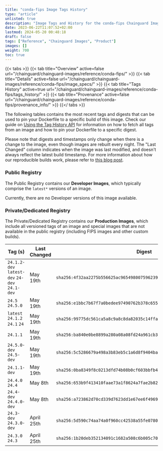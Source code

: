 ```yaml
---
title: "conda-fips Image Tags History"
type: "article"
unlisted: true
description: "Image Tags and History for the conda-fips Chainguard Image"
date: 2023-06-22T11:07:52+02:00
lastmod: 2024-05-20 00:48:18
draft: false
tags: ["Reference", "Chainguard Images", "Product"]
images: []
weight: 700
toc: true
---
```


{{< tabs >}}
{{< tab title="Overview" active=false url="/chainguard/chainguard-images/reference/conda-fips/" >}}
{{< tab title="Details" active=false url="/chainguard/chainguard-images/reference/conda-fips/image_specs/" >}}
{{< tab title="Tags History" active=true url="/chainguard/chainguard-images/reference/conda-fips/tags_history/" >}}
{{< tab title="Provenance" active=false url="/chainguard/chainguard-images/reference/conda-fips/provenance_info/" >}}
{{</ tabs >}}

The following tables contains the most recent tags and digests that can be used to pin your Dockerfile to a specific build of this image. Check our guide on [Using the Tag History API](/chainguard/chainguard-images/using-the-tag-history-api/) for information on how to fetch all tags from an image and how to pin your Dockerfile to a specific digest.

Please note that digests and timestamps only change when there is a change to the image, even though images are rebuilt every night. The "Last Changed" column indicates when the image was last modified, and doesn't always reflect the latest build timestamp. For more information about how our reproducible builds work, please refer to [this blog post](https://www.chainguard.dev/unchained/reproducing-chainguards-reproducible-image-builds).

### Public Registry
The Public Registry contains our **Developer Images**, which typically comprise the `latest*` versions of an image.

Currently, there are no Developer versions of this image available.

### Private/Dedicated Registry
The Private/Dedicated Registry contains our **Production Images**, which include all versioned tags of an image and special images that are not available in the public registry (including FIPS images and other custom builds).

| Tag (s)                                        | Last Changed | Digest                                                                    |
|------------------------------------------------|--------------|---------------------------------------------------------------------------|
|  `24.1.2-dev` `latest-dev` `24-dev` `24.1-dev` | May 19th     | `sha256:4f32aa2275b556625ac965498007596239229298297f0da202cc76721296db41` |
|  `24.5` `24.5.0`                               | May 19th     | `sha256:e1bbc7b67f7a0bedee97490762b378c655fe58630b936d41d02ee30c4e47b434` |
|  `latest` `24.1.2` `24.1` `24`                 | May 19th     | `sha256:99775dc561ca5a8c9a8c8da82035c14ffa05ee3b537a55a13e553bfc5fea0567` |
|  `24.1.1`                                      | May 19th     | `sha256:ba840e0be8899a280a08a08fd24a961cb34bcc3778f8ca3386048137ac334ed3` |
|  `24.5.0-dev` `24.5-dev`                       | May 19th     | `sha256:5c5286679a498a3b83eb5c1a6d8f9404baaeb0dd0a64d90494c157b66d28bbd4` |
|  `24.1.1-dev`                                  | May 19th     | `sha256:0ba8349f8c0213dfd74b08b0cf603bbfb4c094e936f4eae7c8539ef3640b81e8` |
|  `24.4.0` `24.4`                               | May 8th      | `sha256:653b9f413410faae73a1f8624a7fae2b82c90241fd6227a951b438f716f7c315` |
|  `24.4-dev` `24.4.0-dev`                       | May 8th      | `sha256:a723862d70cd339d7623dd1e67ee6f4969b8b143fc2e14de0308f83860518afd` |
|  `24.3-dev` `24.3.0-dev`                       | April 25th   | `sha256:5d590c74aa74a0f960cc42538a55fe07809428b64b5c89bbbfdc40712fa2f181` |
|  `24.3.0` `24.3`                               | April 25th   | `sha256:1b20deb352134091c1682a508c6b005c7095ac60855fc37aebed2d7244ee8c79` |

